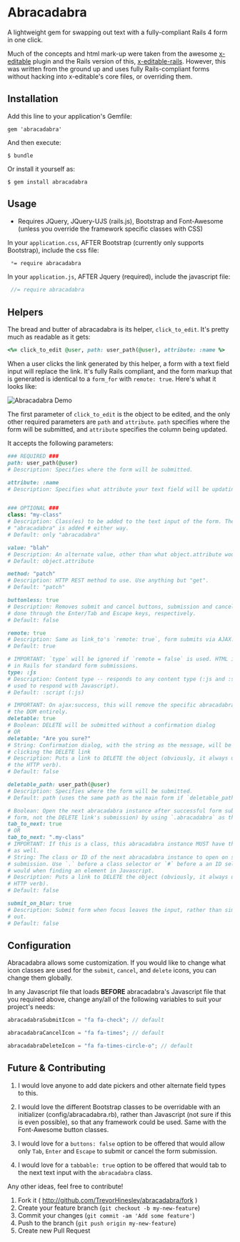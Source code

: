 # Abracadabra

A lightweight gem for swapping out text with a fully-compliant Rails 4 form in one click.

Much of the concepts and html mark-up were taken from the awesome [x-editable](http://vitalets.github.io/x-editable/) plugin and the Rails version of this, [x-editable-rails](https://github.com/werein/x-editable-rails). However, this was written from the ground up and uses fully Rails-compliant forms without hacking into x-editable's core files, or overriding them.

## Installation

Add this line to your application's Gemfile:

    gem 'abracadabra'

And then execute:

    $ bundle

Or install it yourself as:

    $ gem install abracadabra

## Usage

* Requires JQuery, JQuery-UJS (rails.js), Bootstrap and Font-Awesome (unless you override the framework specific classes with CSS)

In your `application.css`, AFTER Bootstrap (currently only supports Bootstrap), include the css file:

```css
 *= require abracadabra
```

In your `application.js`, AFTER Jquery (required), include the javascript file:

```js
 //= require abracadabra
```

## Helpers

The bread and butter of abracadabra is its helper, `click_to_edit`. It's pretty much as readable as it gets:

```ruby
<%= click_to_edit @user, path: user_path(@user), attribute: :name %>
```

When a user clicks the link generated by this helper, a form with a text field input will replace the link. It's fully Rails compliant, and the form markup that is generated is identical to a `form_for` with `remote: true`. Here's what it looks like:

![Abracadabra Demo](http://recordit.co/CbgPTahYix.gif "Abracadabra Demo")

The first parameter of `click_to_edit` is the object to be edited, and the only other required parameters are `path` and `attribute`. `path` specifies where the form will be submitted, and `attribute` specifies the column being updated.

It accepts the following parameters:

```ruby
### REQUIRED ###
path: user_path(@user)
# Description: Specifies where the form will be submitted.

attribute: :name
# Description: Specifies what attribute your text field will be updating.


### OPTIONAL ###
class: "my-class"
# Description: Class(es) to be added to the text input of the form. The class 
# "abracadabra" is added # either way.
# Default: only "abracadabra"

value: "blah"
# Description: An alternate value, other than what object.attribute would return.
# Default: object.attribute

method: "patch"
# Description: HTTP REST method to use. Use anything but "get".
# Default: "patch"

buttonless: true
# Description: Removes submit and cancel buttons, submission and cancellation is then 
# done through the Enter/Tab and Escape keys, respectively.
# Default: false

remote: true
# Description: Same as link_to's `remote: true`, form submits via AJAX.
# Default: true

# IMPORTANT: `type` will be ignored if `remote = false` is used. HTML is the default 
# in Rails for standard form submissions.
type: :js
# Description: Content type -- responds to any content type (:js and :script can both be 
# used to respond with Javascript).
# Default: :script (:js)

# IMPORTANT: On ajax:success, this will remove the specific abracadabra instance from 
# the DOM entirely.
deletable: true
# Boolean: DELETE will be submitted without a confirmation dialog
# OR
deletable: "Are you sure?"
# String: Confirmation dialog, with the string as the message, will be displayed after 
# clicking the DELETE link
# Description: Puts a link to DELETE the object (obviously, it always uses DELETE as 
# the HTTP verb).
# Default: false

deletable_path: user_path(@user)
# Description: Specifies where the form will be submitted. 
# Default: path (uses the same path as the main form if `deletable_path` isn't declared).

# Boolean: Open the next abracadabra instance after successful form submission (main 
# form, not the DELETE link's submission) by using `.abracadabra` as the selector.
tab_to_next: true
# OR
tab_to_next: ".my-class"
# IMPORTANT: If this is a class, this abracadabra instance MUST have the same class
# as well.
# String: The class or ID of the next abracadabra instance to open on successful form 
# submission. Use `.` before a class selector or `#` before a an ID selector just as you 
# would when finding an element in Javascript.
# Description: Puts a link to DELETE the object (obviously, it always uses DELETE as the 
# HTTP verb).
# Default: false

submit_on_blur: true
# Description: Submit form when focus leaves the input, rather than simply closing it
# out.
# Default: false
```

## Configuration

Abracadabra allows some customization. If you would like to change what icon classes are used for the `submit`, `cancel`, and `delete` icons, you can change them globally. 

In any Javascript file that loads **BEFORE** abracadabra's Javascript file that you required above, change any/all of the following variables to suit your project's needs:

```javascript
abracadabraSubmitIcon = "fa fa-check"; // default

abracadabraCancelIcon = "fa fa-times"; // default

abracadabraDeleteIcon = "fa fa-times-circle-o"; // default
```

## Future & Contributing

1. I would love anyone to add date pickers and other alternate field types to this.

2. I would love the different Bootstrap classes to be overridable with an initializer (config/abracadabra.rb), rather than Javascript (not sure if this is even possible), so that any framework could be used. Same with the Font-Awesome button classes.

3. I would love for a `buttons: false` option to be offered that would allow only `Tab`, `Enter` and `Escape` to submit or cancel the form submission.

4. I would love for a `tabbable: true` option to be offered that would tab to the next text input with the `abracadabra` class.

Any other ideas, feel free to contribute!

1. Fork it ( http://github.com/TrevorHinesley/abracadabra/fork )
2. Create your feature branch (`git checkout -b my-new-feature`)
3. Commit your changes (`git commit -am 'Add some feature'`)
4. Push to the branch (`git push origin my-new-feature`)
5. Create new Pull Request
